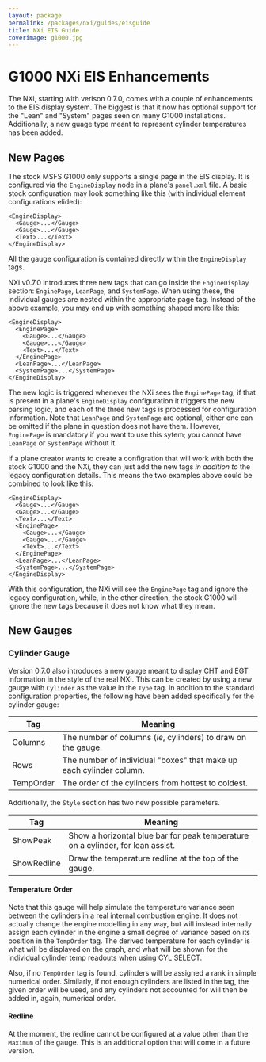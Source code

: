 ```yaml
---
layout: package
permalink: /packages/nxi/guides/eisguide
title: NXi EIS Guide
coverimage: g1000.jpg
---
```


# G1000 NXi EIS Enhancements

The NXi, starting with verison 0.7.0, comes with a couple of enhancements to the EIS display system.  The biggest is that it now has optional support for the "Lean" and "System" pages seen on many G1000 installations.  Additionally, a new guage type meant to represent cylinder temperatures has been added.

## New Pages

The stock MSFS G1000 only supports  a single page in the EIS display.   It is configured via the `EngineDisplay` node in a plane's `panel.xml` file.  A basic stock configuration may look something like this (with individual element configurations elided):

    <EngineDisplay>
      <Gauge>...</Gauge>
      <Gauge>...</Gauge>
      <Text>...</Text>
    </EngineDisplay>

All the gauge configuration is contained directly within the `EngineDisplay` tags.

NXi v0.7.0 introduces three new tags that can go inside the `EngineDisplay` section:  `EnginePage`, `LeanPage`, and `SystemPage`.  When using these, the individual gauges are nested within the appropriate page tag.  Instead of the above example, you may end up with something shaped more like this:

    <EngineDisplay>
      <EnginePage>
        <Gauge>...</Gauge>
        <Gauge>...</Gauge>
        <Text>...</Text>
      </EnginePage>
      <LeanPage>...</LeanPage>
      <SystemPage>...</SystemPage>
    </EngineDisplay>

The new logic is triggered whenever the NXi sees the `EnginePage` tag;  if that is present in a plane's `EngineDisplay` configuration it triggers the new parsing logic, and each of the three new tags is processed for configuration information.  Note that `LeanPage` and `SystemPage` are optional, either one can be omitted if the plane in question does not have them.  However, `EnginePage` is mandatory if you want to use this sytem; you cannot have `LeanPage` or `SystemPage` without it.

If a plane creator wants to create a configration that will work with both the stock G1000 and the NXi, they can just add the new tags _in addition to_ the legacy configuration details.  This means the two examples above could be combined to look like this:

    <EngineDisplay>
      <Gauge>...</Gauge>
      <Gauge>...</Gauge>
      <Text>...</Text>
      <EnginePage>
        <Gauge>...</Gauge>
        <Gauge>...</Gauge>
        <Text>...</Text>
      </EnginePage>
      <LeanPage>...</LeanPage>
      <SystemPage>...</SystemPage>
    </EngineDisplay>

With this configuration, the NXi will see the `EnginePage` tag and ignore the legacy configuration, while, in the other direction, the stock G1000 will ignore the new tags because it does not know what they mean.

## New Gauges

### Cylinder Gauge

Version 0.7.0 also introduces a new gauge meant to display CHT and EGT information in the style of the real NXi.  This can be created by using a new gauge with `Cylinder` as the value in the `Type` tag.  In addition to the standard configuration properties, the following have been added specifically for the cylinder gauge:

| Tag      | Meaning                                                           |
|----------|-------------------------------------------------------------------|
|Columns   |The number of columns (_ie_, cylinders) to draw on the gauge.      |
|Rows      |The number of individual "boxes" that make up each cylinder column.|
|TempOrder |The order of the cylinders from hottest to coldest.                |

Additionally, the `Style` section has two new possible parameters.

| Tag        | Meaning                                                                       |
|------------|-------------------------------------------------------------------------------|
|ShowPeak    |Show a horizontal blue bar for peak temperature on a cylinder, for lean assist.|
|ShowRedline |Draw the temperature redline at the top of the gauge.                          |

#### Temperature Order

Note that this gauge will help simulate the temperature variance seen between the cylinders in a real internal combustion engine.  It does not actually change the engine modelling in any way, but will instead internally assign each cylinder in the engine a small degree of variance based on its position  in the `TempOrder` tag.  The derived temperature for each cylinder is what will be displayed on the graph, and what will be shown for the individual cylinder temp readouts when using CYL SELECT.

Also, if no `TempOrder` tag is found, cylinders will be assigned a rank in simple numerical order.  Similarly, if not enough cylinders are listed in the tag, the given order will be used, and any cylinders not accounted for will then be added in, again, numerical order.

#### Redline

At the moment, the redline cannot be configured at a value other than the `Maximum` of the gauge.  This is an additional option that will come in a future version.